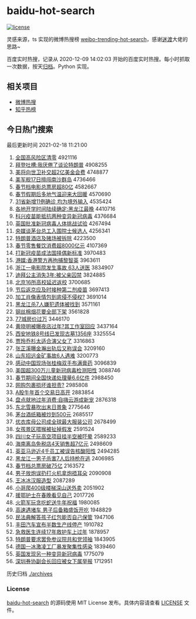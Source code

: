 # baidu-hot-search

[![license](https://img.shields.io/github/license/Arrackisarookie/baidu-hot-search)](https://github.com/Arrackisarookie/baidu-hot-search/blob/master/LICENSE)

灵感来源，ts 实现的微博热搜榜 [weibo-trending-hot-search](https://github.com/justjavac/weibo-trending-hot-search)，感谢[迷渡](https://github.com/justjavac)大佬的思路~

百度实时热搜，记录从 2020-12-09 14:02:03 开始的百度实时热搜。每小时抓取一次数据，按天[归档](./archives)。Python 实现。

## 相关项目
+ [微博热搜](https://github.com/Arrackisarookie/weibo-hot-search)
+ [知乎热榜](https://github.com/Arrackisarookie/zhihu-top-search)

## 今日热门搜索

<!-- Rank Begin -->

最后更新时间 2021-02-18 11:21:00

1. [全国高风险区清零](http://www.baidu.com/baidu?cl=3&tn=SE_baiduhomet8_jmjb7mjw&rsv_dl=fyb_top&fr=top1000&wd=%C8%AB%B9%FA%B8%DF%B7%E7%CF%D5%C7%F8%C7%E5%C1%E3) 4921116
1. [拜登吐槽:我厌倦了谈论特朗普](http://www.baidu.com/baidu?cl=3&tn=SE_baiduhomet8_jmjb7mjw&rsv_dl=fyb_top&fr=top1000&wd=%B0%DD%B5%C7%CD%C2%B2%DB%3A%CE%D2%D1%E1%BE%EB%C1%CB%CC%B8%C2%DB%CC%D8%C0%CA%C6%D5) 4908255
1. [美将向世卫补交超2亿美金会费](http://www.baidu.com/baidu?cl=3&tn=SE_baiduhomet8_jmjb7mjw&rsv_dl=fyb_top&fr=top1000&wd=%C3%C0%BD%AB%CF%F2%CA%C0%CE%C0%B2%B9%BD%BB%B3%AC2%D2%DA%C3%C0%BD%F0%BB%E1%B7%D1) 4748877
1. [美军舰17日擅闯南沙群岛](http://www.baidu.com/baidu?cl=3&tn=SE_baiduhomet8_jmjb7mjw&rsv_dl=fyb_top&fr=top1000&wd=%C3%C0%BE%FC%BD%A217%C8%D5%C9%C3%B4%B3%C4%CF%C9%B3%C8%BA%B5%BA) 4736466
1. [春节档电影总票房超80亿](http://www.baidu.com/baidu?cl=3&tn=SE_baiduhomet8_jmjb7mjw&rsv_dl=fyb_top&fr=top1000&wd=%B4%BA%BD%DA%B5%B5%B5%E7%D3%B0%D7%DC%C6%B1%B7%BF%B3%AC80%D2%DA) 4582667
1. [春节假期后多地气温迎来大回暖](http://www.baidu.com/baidu?cl=3&tn=SE_baiduhomet8_jmjb7mjw&rsv_dl=fyb_top&fr=top1000&wd=%B4%BA%BD%DA%BC%D9%C6%DA%BA%F3%B6%E0%B5%D8%C6%F8%CE%C2%D3%AD%C0%B4%B4%F3%BB%D8%C5%AF) 4570690
1. [31省新增11例确诊 均为境外输入](http://www.baidu.com/baidu?cl=3&tn=SE_baiduhomet8_jmjb7mjw&rsv_dl=fyb_top&fr=top1000&wd=31%CA%A1%D0%C2%D4%F611%C0%FD%C8%B7%D5%EF%20%BE%F9%CE%AA%BE%B3%CD%E2%CA%E4%C8%EB) 4535424
1. [各地开学时间陆续确定:黑龙江最晚](http://www.baidu.com/baidu?cl=3&tn=SE_baiduhomet8_jmjb7mjw&rsv_dl=fyb_top&fr=top1000&wd=%B8%F7%B5%D8%BF%AA%D1%A7%CA%B1%BC%E4%C2%BD%D0%F8%C8%B7%B6%A8%3A%BA%DA%C1%FA%BD%AD%D7%EE%CD%ED) 4410716
1. [科兴疫苗能抵抗两种变异新冠病毒](http://www.baidu.com/baidu?cl=3&tn=SE_baiduhomet8_jmjb7mjw&rsv_dl=fyb_top&fr=top1000&wd=%BF%C6%D0%CB%D2%DF%C3%E7%C4%DC%B5%D6%BF%B9%C1%BD%D6%D6%B1%E4%D2%EC%D0%C2%B9%DA%B2%A1%B6%BE) 4376684
1. [英国批准新冠病毒人体挑战试验](http://www.baidu.com/baidu?cl=3&tn=SE_baiduhomet8_jmjb7mjw&rsv_dl=fyb_top&fr=top1000&wd=%D3%A2%B9%FA%C5%FA%D7%BC%D0%C2%B9%DA%B2%A1%B6%BE%C8%CB%CC%E5%CC%F4%D5%BD%CA%D4%D1%E9) 4267494
1. [央媒谈茅台总工入围院士候选人](http://www.baidu.com/baidu?cl=3&tn=SE_baiduhomet8_jmjb7mjw&rsv_dl=fyb_top&fr=top1000&wd=%D1%EB%C3%BD%CC%B8%C3%A9%CC%A8%D7%DC%B9%A4%C8%EB%CE%A7%D4%BA%CA%BF%BA%F2%D1%A1%C8%CB) 4256341
1. [特朗普酒店及赌场被拆除](http://www.baidu.com/baidu?cl=3&tn=SE_baiduhomet8_jmjb7mjw&rsv_dl=fyb_top&fr=top1000&wd=%CC%D8%C0%CA%C6%D5%BE%C6%B5%EA%BC%B0%B6%C4%B3%A1%B1%BB%B2%F0%B3%FD) 4223500
1. [春节零售餐饮消费超8000亿元](http://www.baidu.com/baidu?cl=3&tn=SE_baiduhomet8_jmjb7mjw&rsv_dl=fyb_top&fr=top1000&wd=%B4%BA%BD%DA%C1%E3%CA%DB%B2%CD%D2%FB%CF%FB%B7%D1%B3%AC8000%D2%DA%D4%AA) 4107369
1. [打新冠疫苗成法国择偶新标准](http://www.baidu.com/baidu?cl=3&tn=SE_baiduhomet8_jmjb7mjw&rsv_dl=fyb_top&fr=top1000&wd=%B4%F2%D0%C2%B9%DA%D2%DF%C3%E7%B3%C9%B7%A8%B9%FA%D4%F1%C5%BC%D0%C2%B1%EA%D7%BC) 3970483
1. [港媒:香港警方再拘捕黎智英](http://www.baidu.com/baidu?cl=3&tn=SE_baiduhomet8_jmjb7mjw&rsv_dl=fyb_top&fr=top1000&wd=%B8%DB%C3%BD%3A%CF%E3%B8%DB%BE%AF%B7%BD%D4%D9%BE%D0%B2%B6%C0%E8%D6%C7%D3%A2) 3963611
1. [浙江一电影院发生事故 63人送医](http://www.baidu.com/baidu?cl=3&tn=SE_baiduhomet8_jmjb7mjw&rsv_dl=fyb_top&fr=top1000&wd=%D5%E3%BD%AD%D2%BB%B5%E7%D3%B0%D4%BA%B7%A2%C9%FA%CA%C2%B9%CA%2063%C8%CB%CB%CD%D2%BD) 3834907
1. [迪拜公主消失3年:被父亲囚禁](http://www.baidu.com/baidu?cl=3&tn=SE_baiduhomet8_jmjb7mjw&rsv_dl=fyb_top&fr=top1000&wd=%B5%CF%B0%DD%B9%AB%D6%F7%CF%FB%CA%A73%C4%EA%3A%B1%BB%B8%B8%C7%D7%C7%F4%BD%FB) 3824885
1. [北京16所高校延迟返校](http://www.baidu.com/baidu?cl=3&tn=SE_baiduhomet8_jmjb7mjw&rsv_dl=fyb_top&fr=top1000&wd=%B1%B1%BE%A916%CB%F9%B8%DF%D0%A3%D1%D3%B3%D9%B7%B5%D0%A3) 3700685
1. [节后返京应及时接种第二剂疫苗](http://www.baidu.com/baidu?cl=3&tn=SE_baiduhomet8_jmjb7mjw&rsv_dl=fyb_top&fr=top1000&wd=%BD%DA%BA%F3%B7%B5%BE%A9%D3%A6%BC%B0%CA%B1%BD%D3%D6%D6%B5%DA%B6%FE%BC%C1%D2%DF%C3%E7) 3697413
1. [加工肖像表情包到底侵不侵权?](http://www.baidu.com/baidu?cl=3&tn=SE_baiduhomet8_jmjb7mjw&rsv_dl=fyb_top&fr=top1000&wd=%BC%D3%B9%A4%D0%A4%CF%F1%B1%ED%C7%E9%B0%FC%B5%BD%B5%D7%C7%D6%B2%BB%C7%D6%C8%A8%3F) 3691014
1. [黑龙江杀7人嫌犯遗体被找到](http://www.baidu.com/baidu?cl=3&tn=SE_baiduhomet8_jmjb7mjw&rsv_dl=fyb_top&fr=top1000&wd=%BA%DA%C1%FA%BD%AD%C9%B17%C8%CB%CF%D3%B7%B8%D2%C5%CC%E5%B1%BB%D5%D2%B5%BD) 3571161
1. [钢丝棉烟花要全部下架](http://www.baidu.com/baidu?cl=3&tn=SE_baiduhomet8_jmjb7mjw&rsv_dl=fyb_top&fr=top1000&wd=%B8%D6%CB%BF%C3%DE%D1%CC%BB%A8%D2%AA%C8%AB%B2%BF%CF%C2%BC%DC) 3561828
1. [77城房价过万](http://www.baidu.com/baidu?cl=3&tn=SE_baiduhomet8_jmjb7mjw&rsv_dl=fyb_top&fr=top1000&wd=77%B3%C7%B7%BF%BC%DB%B9%FD%CD%F2) 3446170
1. [黄晓明被曝夜店过年?其工作室回应](http://www.baidu.com/baidu?cl=3&tn=SE_baiduhomet8_jmjb7mjw&rsv_dl=fyb_top&fr=top1000&wd=%BB%C6%CF%FE%C3%F7%B1%BB%C6%D8%D2%B9%B5%EA%B9%FD%C4%EA%3F%C6%E4%B9%A4%D7%F7%CA%D2%BB%D8%D3%A6) 3437164
1. [西安地铁8号线已发现古墓1356座](http://www.baidu.com/baidu?cl=3&tn=SE_baiduhomet8_jmjb7mjw&rsv_dl=fyb_top&fr=top1000&wd=%CE%F7%B0%B2%B5%D8%CC%FA8%BA%C5%CF%DF%D2%D1%B7%A2%CF%D6%B9%C5%C4%B91356%D7%F9) 3325554
1. [贾玲乔杉太适合演父女了](http://www.baidu.com/baidu?cl=3&tn=SE_baiduhomet8_jmjb7mjw&rsv_dl=fyb_top&fr=top1000&wd=%BC%D6%C1%E1%C7%C7%C9%BC%CC%AB%CA%CA%BA%CF%D1%DD%B8%B8%C5%AE%C1%CB) 3316863
1. [张芷溪曝金瀚出轨后又称误会](http://www.baidu.com/baidu?cl=3&tn=SE_baiduhomet8_jmjb7mjw&rsv_dl=fyb_top&fr=top1000&wd=%D5%C5%DC%C6%CF%AA%C6%D8%BD%F0%E5%AB%B3%F6%B9%EC%BA%F3%D3%D6%B3%C6%CE%F3%BB%E1) 3209160
1. [山东招远金矿事故6人遇难](http://www.baidu.com/baidu?cl=3&tn=SE_baiduhomet8_jmjb7mjw&rsv_dl=fyb_top&fr=top1000&wd=%C9%BD%B6%AB%D5%D0%D4%B6%BD%F0%BF%F3%CA%C2%B9%CA6%C8%CB%D3%F6%C4%D1) 3200773
1. [感动中国现场张桂梅双手布满膏药](http://www.baidu.com/baidu?cl=3&tn=SE_baiduhomet8_jmjb7mjw&rsv_dl=fyb_top&fr=top1000&wd=%B8%D0%B6%AF%D6%D0%B9%FA%CF%D6%B3%A1%D5%C5%B9%F0%C3%B7%CB%AB%CA%D6%B2%BC%C2%FA%B8%E0%D2%A9) 3096839
1. [美国超300万儿童新冠病毒检测阳性](http://www.baidu.com/baidu?cl=3&tn=SE_baiduhomet8_jmjb7mjw&rsv_dl=fyb_top&fr=top1000&wd=%C3%C0%B9%FA%B3%AC300%CD%F2%B6%F9%CD%AF%D0%C2%B9%DA%B2%A1%B6%BE%BC%EC%B2%E2%D1%F4%D0%D4) 3088746
1. [春节期间全国快递处理量6.6亿件](http://www.baidu.com/baidu?cl=3&tn=SE_baiduhomet8_jmjb7mjw&rsv_dl=fyb_top&fr=top1000&wd=%B4%BA%BD%DA%C6%DA%BC%E4%C8%AB%B9%FA%BF%EC%B5%DD%B4%A6%C0%ED%C1%BF6.6%D2%DA%BC%FE) 2988450
1. [网购包裹损坏谁担责?](http://www.baidu.com/baidu?cl=3&tn=SE_baiduhomet8_jmjb7mjw&rsv_dl=fyb_top&fr=top1000&wd=%CD%F8%B9%BA%B0%FC%B9%FC%CB%F0%BB%B5%CB%AD%B5%A3%D4%F0%3F) 2985808
1. [A股牛年首个交易日高开](http://www.baidu.com/baidu?cl=3&tn=SE_baiduhomet8_jmjb7mjw&rsv_dl=fyb_top&fr=top1000&wd=A%B9%C9%C5%A3%C4%EA%CA%D7%B8%F6%BD%BB%D2%D7%C8%D5%B8%DF%BF%AA) 2883854
1. [盘点就地过年消费:自嗨云游成新宠](http://www.baidu.com/baidu?cl=3&tn=SE_baiduhomet8_jmjb7mjw&rsv_dl=fyb_top&fr=top1000&wd=%C5%CC%B5%E3%BE%CD%B5%D8%B9%FD%C4%EA%CF%FB%B7%D1%3A%D7%D4%E0%CB%D4%C6%D3%CE%B3%C9%D0%C2%B3%E8) 2876318
1. [东北雪暴吹出末日景象](http://www.baidu.com/baidu?cl=3&tn=SE_baiduhomet8_jmjb7mjw&rsv_dl=fyb_top&fr=top1000&wd=%B6%AB%B1%B1%D1%A9%B1%A9%B4%B5%B3%F6%C4%A9%C8%D5%BE%B0%CF%F3) 2775646
1. [茅台酒纸箱被炒到500元](http://www.baidu.com/baidu?cl=3&tn=SE_baiduhomet8_jmjb7mjw&rsv_dl=fyb_top&fr=top1000&wd=%C3%A9%CC%A8%BE%C6%D6%BD%CF%E4%B1%BB%B3%B4%B5%BD500%D4%AA) 2685517
1. [优衣库母公司成全球最大服装公司](http://www.baidu.com/baidu?cl=3&tn=SE_baiduhomet8_jmjb7mjw&rsv_dl=fyb_top&fr=top1000&wd=%D3%C5%D2%C2%BF%E2%C4%B8%B9%AB%CB%BE%B3%C9%C8%AB%C7%F2%D7%EE%B4%F3%B7%FE%D7%B0%B9%AB%CB%BE) 2678499
1. [女孩景区喂猴被扯掉假发](http://www.baidu.com/baidu?cl=3&tn=SE_baiduhomet8_jmjb7mjw&rsv_dl=fyb_top&fr=top1000&wd=%C5%AE%BA%A2%BE%B0%C7%F8%CE%B9%BA%EF%B1%BB%B3%B6%B5%F4%BC%D9%B7%A2) 2591524
1. [四川女子玩高空项目挂半空被吓晕](http://www.baidu.com/baidu?cl=3&tn=SE_baiduhomet8_jmjb7mjw&rsv_dl=fyb_top&fr=top1000&wd=%CB%C4%B4%A8%C5%AE%D7%D3%CD%E6%B8%DF%BF%D5%CF%EE%C4%BF%B9%D2%B0%EB%BF%D5%B1%BB%CF%C5%D4%CE) 2589233
1. [海南离岛免税店4天销售超7亿元](http://www.baidu.com/baidu?cl=3&tn=SE_baiduhomet8_jmjb7mjw&rsv_dl=fyb_top&fr=top1000&wd=%BA%A3%C4%CF%C0%EB%B5%BA%C3%E2%CB%B0%B5%EA4%CC%EC%CF%FA%CA%DB%B3%AC7%D2%DA%D4%AA) 2498609
1. [英亚马逊近4千员工被误告核酸阳性](http://www.baidu.com/baidu?cl=3&tn=SE_baiduhomet8_jmjb7mjw&rsv_dl=fyb_top&fr=top1000&wd=%D3%A2%D1%C7%C2%ED%D1%B7%BD%FC4%C7%A7%D4%B1%B9%A4%B1%BB%CE%F3%B8%E6%BA%CB%CB%E1%D1%F4%D0%D4) 2494285
1. [黑龙江一男子杀害7人后持枪在逃](http://www.baidu.com/baidu?cl=3&tn=SE_baiduhomet8_jmjb7mjw&rsv_dl=fyb_top&fr=top1000&wd=%BA%DA%C1%FA%BD%AD%D2%BB%C4%D0%D7%D3%C9%B1%BA%A67%C8%CB%BA%F3%B3%D6%C7%B9%D4%DA%CC%D3) 2406985
1. [春节档总票房破75亿](http://www.baidu.com/baidu?cl=3&tn=SE_baiduhomet8_jmjb7mjw&rsv_dl=fyb_top&fr=top1000&wd=%B4%BA%BD%DA%B5%B5%D7%DC%C6%B1%B7%BF%C6%C675%D2%DA) 2163572
1. [男子放炮误扔打火机拿炮捂耳朵](http://www.baidu.com/baidu?cl=3&tn=SE_baiduhomet8_jmjb7mjw&rsv_dl=fyb_top&fr=top1000&wd=%C4%D0%D7%D3%B7%C5%C5%DA%CE%F3%C8%D3%B4%F2%BB%F0%BB%FA%C4%C3%C5%DA%CE%E6%B6%FA%B6%E4) 2090908
1. [王冰冰汉服造型](http://www.baidu.com/baidu?cl=3&tn=SE_baiduhomet8_jmjb7mjw&rsv_dl=fyb_top&fr=top1000&wd=%CD%F5%B1%F9%B1%F9%BA%BA%B7%FE%D4%EC%D0%CD) 2087289
1. [小哥爬400级楼梯深山送外卖](http://www.baidu.com/baidu?cl=3&tn=SE_baiduhomet8_jmjb7mjw&rsv_dl=fyb_top&fr=top1000&wd=%D0%A1%B8%E7%C5%C0400%BC%B6%C2%A5%CC%DD%C9%EE%C9%BD%CB%CD%CD%E2%C2%F4) 2051902
1. [援鄂护士在春晚看见自己](http://www.baidu.com/baidu?cl=3&tn=SE_baiduhomet8_jmjb7mjw&rsv_dl=fyb_top&fr=top1000&wd=%D4%AE%B6%F5%BB%A4%CA%BF%D4%DA%B4%BA%CD%ED%BF%B4%BC%FB%D7%D4%BC%BA) 2017726
1. [火箭军玩贪吃蛇送牛年祝福](http://www.baidu.com/baidu?cl=3&tn=SE_baiduhomet8_jmjb7mjw&rsv_dl=fyb_top&fr=top1000&wd=%BB%F0%BC%FD%BE%FC%CD%E6%CC%B0%B3%D4%C9%DF%CB%CD%C5%A3%C4%EA%D7%A3%B8%A3) 1980085
1. [高速遇堵车 男子后备箱盛饭开吃](http://www.baidu.com/baidu?cl=3&tn=SE_baiduhomet8_jmjb7mjw&rsv_dl=fyb_top&fr=top1000&wd=%B8%DF%CB%D9%D3%F6%B6%C2%B3%B5%20%C4%D0%D7%D3%BA%F3%B1%B8%CF%E4%CA%A2%B7%B9%BF%AA%B3%D4) 1948829
1. [民法典解答孩子红包能否自己保管](http://www.baidu.com/baidu?cl=3&tn=SE_baiduhomet8_jmjb7mjw&rsv_dl=fyb_top&fr=top1000&wd=%C3%F1%B7%A8%B5%E4%BD%E2%B4%F0%BA%A2%D7%D3%BA%EC%B0%FC%C4%DC%B7%F1%D7%D4%BC%BA%B1%A3%B9%DC) 1947106
1. [丰田汽车宣布半数生产线停产](http://www.baidu.com/baidu?cl=3&tn=SE_baiduhomet8_jmjb7mjw&rsv_dl=fyb_top&fr=top1000&wd=%B7%E1%CC%EF%C6%FB%B3%B5%D0%FB%B2%BC%B0%EB%CA%FD%C9%FA%B2%FA%CF%DF%CD%A3%B2%FA) 1910782
1. [急救医生连续17年救护车上过年](http://www.baidu.com/baidu?cl=3&tn=SE_baiduhomet8_jmjb7mjw&rsv_dl=fyb_top&fr=top1000&wd=%BC%B1%BE%C8%D2%BD%C9%FA%C1%AC%D0%F817%C4%EA%BE%C8%BB%A4%B3%B5%C9%CF%B9%FD%C4%EA) 1878957
1. [特朗普要求罢免参议院共和党领袖](http://www.baidu.com/baidu?cl=3&tn=SE_baiduhomet8_jmjb7mjw&rsv_dl=fyb_top&fr=top1000&wd=%CC%D8%C0%CA%C6%D5%D2%AA%C7%F3%B0%D5%C3%E2%B2%CE%D2%E9%D4%BA%B9%B2%BA%CD%B5%B3%C1%EC%D0%E4) 1843905
1. [德国一冰激凌工厂暴发聚集性感染](http://www.baidu.com/baidu?cl=3&tn=SE_baiduhomet8_jmjb7mjw&rsv_dl=fyb_top&fr=top1000&wd=%B5%C2%B9%FA%D2%BB%B1%F9%BC%A4%C1%E8%B9%A4%B3%A7%B1%A9%B7%A2%BE%DB%BC%AF%D0%D4%B8%D0%C8%BE) 1839460
1. [英国发现另一种变异新冠病毒](http://www.baidu.com/baidu?cl=3&tn=SE_baiduhomet8_jmjb7mjw&rsv_dl=fyb_top&fr=top1000&wd=%D3%A2%B9%FA%B7%A2%CF%D6%C1%ED%D2%BB%D6%D6%B1%E4%D2%EC%D0%C2%B9%DA%B2%A1%B6%BE) 1775079
1. [深圳券协副会长回应被女下属举报](http://www.baidu.com/baidu?cl=3&tn=SE_baiduhomet8_jmjb7mjw&rsv_dl=fyb_top&fr=top1000&wd=%C9%EE%DB%DA%C8%AF%D0%AD%B8%B1%BB%E1%B3%A4%BB%D8%D3%A6%B1%BB%C5%AE%CF%C2%CA%F4%BE%D9%B1%A8) 1712951
<!-- Rank End -->

历史归档 [./archives](./archives)

### License

[baidu-hot-search](https://github.com/Arrackisarookie/baidu-hot-search) 的源码使用 MIT License 发布。具体内容请查看 [LICENSE](./LICENSE) 文件。
